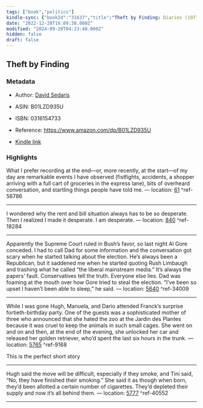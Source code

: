 ```yaml
---
tags: ["book","politics"]
kindle-sync: {"bookId":"31637","title":"Theft by Finding: Diaries (1977-2002)","author":"David Sedaris","asin":"B01LZD935U","lastAnnotatedDate":"2018-08-13","bookImageUrl":"https://m.media-amazon.com/images/I/81cRysFkH-L._SY160.jpg","highlightsCount":5}
date: "2022-12-28T16:09:38.000Z"
modified: "2024-09-20T04:23:48.000Z"
hidden: false
draft: false
---
```

## Theft by Finding
### Metadata

* Author: [David Sedaris](https://www.amazon.com/David-Sedaris/e/B000AQ3YUW/ref=dp_byline_cont_ebooks_1)

* ASIN: B01LZD935U

* ISBN: 0316154733

* Reference: <https://www.amazon.com/dp/B01LZD935U>

* [Kindle link](kindle://book?action=open&asin=B01LZD935U)

### Highlights

What I prefer recording at the end—or, more recently, at the start—of my day are remarkable events I have observed (fistfights, accidents, a shopper arriving with a full cart of groceries in the express lane), bits of overheard conversation, and startling things people have told me. — location: [61](kindle://book?action=open&asin=B01LZD935U&location=61) ^ref-56786

---

I wondered why the rent and bill situation always has to be so desperate. Then I realized I made it desperate. I am desperate. — location: [840](kindle://book?action=open&asin=B01LZD935U&location=840) ^ref-18284

---

Apparently the Supreme Court ruled in Bush’s favor, so last night Al Gore conceded. I had to call Dad for some information and the conversation got scary when he started talking about the election. He’s always been a Republican, but it saddened me when he started quoting Rush Limbaugh and trashing what he called “the liberal mainstream media.” It’s always the papers’ fault. Conservatives tell the truth. Everyone else lies. Dad was foaming at the mouth over how Gore tried to steal the election. “I’ve been so upset I haven’t been able to sleep,” he said. — location: [5640](kindle://book?action=open&asin=B01LZD935U&location=5640) ^ref-34009

---

While I was gone Hugh, Manuela, and Dario attended Franck’s surprise fortieth-birthday party. One of the guests was a sophisticated mother of three who announced that she hated the zoo at the Jardin des Plantes because it was cruel to keep the animals in such small cages. She went on and on and then, at the end of the evening, she unlocked her car and released her golden retriever, who’d spent the last six hours in the trunk. — location: [5765](kindle://book?action=open&asin=B01LZD935U&location=5765) ^ref-9168

This is the perfect short story

---

Hugh said the move will be difficult, especially if they smoke, and Tini said, “No, they have finished their smoking.” She said it as though when born, they’d been allotted a certain number of cigarettes. They’d depleted their supply and now it’s all behind them. — location: [5777](kindle://book?action=open&asin=B01LZD935U&location=5777) ^ref-40552

---
